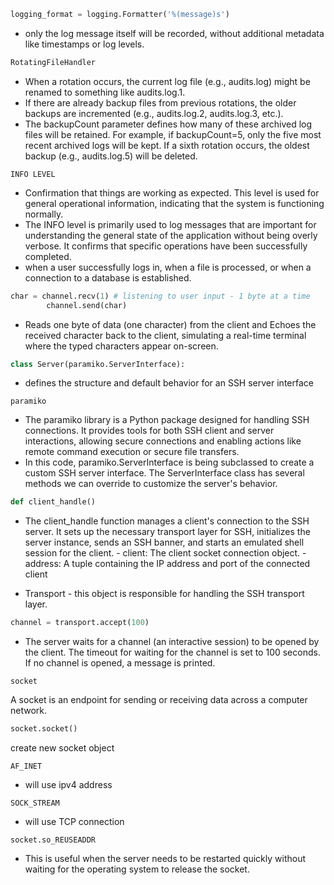 ```py
logging_format = logging.Formatter('%(message)s') 
```
- only the log message itself will be recorded, without additional metadata like timestamps or log levels.
```py
RotatingFileHandler
```
- When a rotation occurs, the current log file (e.g., audits.log) might be renamed to something like audits.log.1. 
- If there are already backup files from previous rotations, the older backups are incremented (e.g., audits.log.2, audits.log.3, etc.).
- The backupCount parameter defines how many of these archived log files will be retained. For example, if backupCount=5, only the five most recent archived logs will be kept. If a sixth rotation occurs, the oldest backup (e.g., audits.log.5) will be deleted.
```
INFO LEVEL
```
- Confirmation that things are working as expected. This level is used for general operational information, indicating that the system is functioning normally.
- The INFO level is primarily used to log messages that are important for understanding the general state of the application without being overly verbose. It confirms that specific operations have been successfully completed.
- when a user successfully logs in, when a file is processed, or when a connection to a database is established.

```py
char = channel.recv(1) # listening to user input - 1 byte at a time
        channel.send(char)
```
- Reads one byte of data (one character) from the client and Echoes the received character back to the client, simulating a real-time terminal where the typed characters appear on-screen.

```py
class Server(paramiko.ServerInterface):
```
- defines the structure and default behavior for an SSH server interface
```
paramiko
```
- The paramiko library is a Python package designed for handling SSH connections. It provides tools for both SSH client and server interactions, allowing secure connections and enabling actions like remote command execution or secure file transfers.
- In this code, paramiko.ServerInterface is being subclassed to create a custom SSH server interface. The ServerInterface class has several methods we can override to customize the server's behavior.

```py
def client_handle()
```
- The client_handle function manages a client's connection to the SSH server. It sets up the necessary transport layer for SSH, initializes the server instance, sends an SSH banner, and starts an emulated shell session for the client.
        - client: The client socket connection object.
        - address: A tuple containing the IP address and port of the connected client

- Transport - this object is responsible for handling the SSH transport layer.
```py
channel = transport.accept(100)
```
- The server waits for a channel (an interactive session) to be opened by the client. The timeout for waiting for the channel is set to 100 seconds. If no channel is opened, a message is printed.

```
socket
```
A socket is an endpoint for sending or receiving data across a computer network.
```py
socket.socket()
```
create new socket object
```
AF_INET
```
- will use ipv4 address
```
SOCK_STREAM
```
- will use TCP connection
```
socket.so_REUSEADDR
```
- This is useful when the server needs to be restarted quickly without waiting for the operating system to release the socket.
